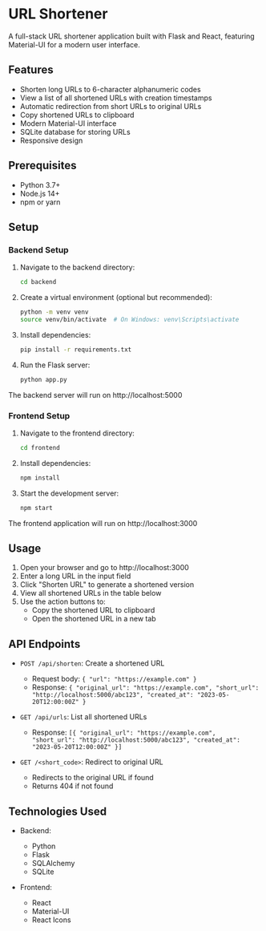 # URL Shortener

A full-stack URL shortener application built with Flask and React, featuring Material-UI for a modern user interface.

## Features

- Shorten long URLs to 6-character alphanumeric codes
- View a list of all shortened URLs with creation timestamps
- Automatic redirection from short URLs to original URLs
- Copy shortened URLs to clipboard
- Modern Material-UI interface
- SQLite database for storing URLs
- Responsive design

## Prerequisites

- Python 3.7+
- Node.js 14+
- npm or yarn

## Setup

### Backend Setup

1. Navigate to the backend directory:
   ```bash
   cd backend
   ```

2. Create a virtual environment (optional but recommended):
   ```bash
   python -m venv venv
   source venv/bin/activate  # On Windows: venv\Scripts\activate
   ```

3. Install dependencies:
   ```bash
   pip install -r requirements.txt
   ```

4. Run the Flask server:
   ```bash
   python app.py
   ```

The backend server will run on http://localhost:5000

### Frontend Setup

1. Navigate to the frontend directory:
   ```bash
   cd frontend
   ```

2. Install dependencies:
   ```bash
   npm install
   ```

3. Start the development server:
   ```bash
   npm start
   ```

The frontend application will run on http://localhost:3000

## Usage

1. Open your browser and go to http://localhost:3000
2. Enter a long URL in the input field
3. Click "Shorten URL" to generate a shortened version
4. View all shortened URLs in the table below
5. Use the action buttons to:
   - Copy the shortened URL to clipboard
   - Open the shortened URL in a new tab

## API Endpoints

- `POST /api/shorten`: Create a shortened URL
  - Request body: `{ "url": "https://example.com" }`
  - Response: `{ "original_url": "https://example.com", "short_url": "http://localhost:5000/abc123", "created_at": "2023-05-20T12:00:00Z" }`

- `GET /api/urls`: List all shortened URLs
  - Response: `[{ "original_url": "https://example.com", "short_url": "http://localhost:5000/abc123", "created_at": "2023-05-20T12:00:00Z" }]`

- `GET /<short_code>`: Redirect to original URL
  - Redirects to the original URL if found
  - Returns 404 if not found

## Technologies Used

- Backend:
  - Python
  - Flask
  - SQLAlchemy
  - SQLite

- Frontend:
  - React
  - Material-UI
  - React Icons 